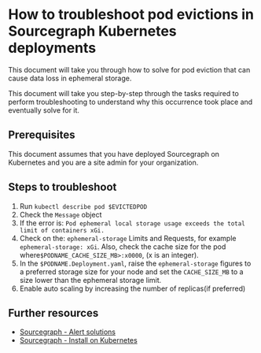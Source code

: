 # How to troubleshoot pod evictions in Sourcegraph Kubernetes deployments
This document will take you through how to solve for pod eviction that can cause data loss in ephemeral storage.

This document will take you step-by-step through the tasks required to perform troubleshooting to understand why this occurrence took place and eventually solve for it.

## Prerequisites
This document assumes that you have deployed Sourcegraph on Kubernetes and you are a site admin for your organization.
## Steps to troubleshoot
1. Run `kubectl describe pod $EVICTEDPOD `
2. Check the `Message` object
3. If the error is: `Pod ephemeral local storage usage exceeds the total limit of containers xGi.`
4. Check on the:
`ephemeral-storage` Limits and Requests, for example `ephemeral-storage: xGi`. Also, check the cache size for the pod where`$PODNAME_CACHE_SIZE_MB>:x0000`, (x is an integer).
5. In the `$PODNAME.Deployment.yaml`, raise the `ephemeral-storage` figures to a preferred storage size for your node and set the `CACHE_SIZE_MB` to a size lower than the ephemeral storage limit.
6. Enable auto scaling by increasing the number of replicas(if preferred)

## Further resources

- [Sourcegraph - Alert solutions](https://docs.sourcegraph.com/admin/observability/alert_solutions)
- [Sourcegraph - Install on Kubernetes](https://docs.sourcegraph.com/admin/install/kubernetes)
